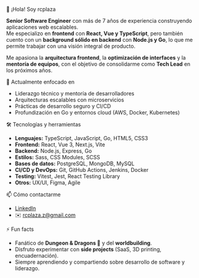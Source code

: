 👋 ¡Hola! Soy rcplaza  

**Senior Software Engineer** con más de 7 años de experiencia construyendo aplicaciones web escalables.  
Me especializo en **frontend** con **React, Vue y TypeScript**, pero también cuento con un **background sólido en backend** con **Node.js y Go**, lo que me permite trabajar con una visión integral de producto.  

Me apasiona la **arquitectura frontend**, la **optimización de interfaces** y la **mentoría de equipos**, con el objetivo de consolidarme como **Tech Lead** en los próximos años.  

🧠 Actualmente enfocado en  
- Liderazgo técnico y mentoría de desarrolladores  
- Arquitecturas escalables con microservicios  
- Prácticas de desarrollo seguro y CI/CD  
- Profundización en Go y entornos cloud (AWS, Docker, Kubernetes)  

🛠️ Tecnologías y herramientas  
- **Lenguajes:** TypeScript, JavaScript, Go, HTML5, CSS3  
- **Frontend:** React, Vue 3, Next.js, Vite  
- **Backend:** Node.js, Express, Go  
- **Estilos:** Sass, CSS Modules, SCSS  
- **Bases de datos:** PostgreSQL, MongoDB, MySQL  
- **CI/CD y DevOps:** Git, GitHub Actions, Jenkins, Docker  
- **Testing:** Vitest, Jest, React Testing Library  
- **Otros:** UX/UI, Figma, Agile  

📫 Cómo contactarme  
- [LinkedIn](https://www.linkedin.com/in/ricardo-plaza)  
- ✉️ rcplaza.z@gmail.com  

⚡ Fun facts  
- Fanático de **Dungeon & Dragons 🎲** y del **worldbuilding**.  
- Disfruto experimentar con **side projects** (SaaS, 3D printing, encuadernación).  
- Siempre aprendiendo y compartiendo sobre desarrollo de software y liderazgo.  

